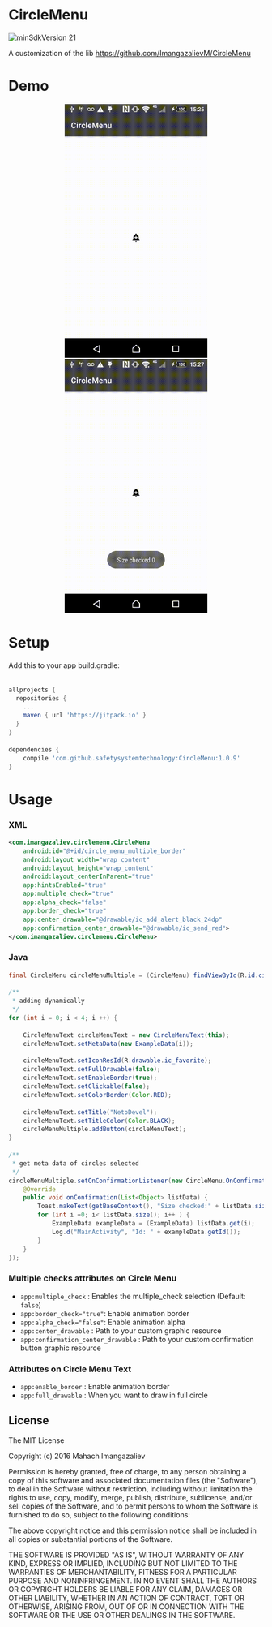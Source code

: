 # CircleMenu

![minSdkVersion 21](https://img.shields.io/badge/minSdkVersion-15-blue.svg)

A customization of the lib https://github.com/ImangazalievM/CircleMenu

# Demo

<p align="center">
  <img src="art/fork_1_check.gif" height="500" alt="" />
  <img src="art/fork_2_border.gif" height="500" alt="" />
</p>

# Setup

Add this to your app build.gradle:

```gradle

allprojects {
  repositories {
    ...
    maven { url 'https://jitpack.io' }
  }
}

dependencies {
    compile 'com.github.safetysystemtechnology:CircleMenu:1.0.9'
}

```

# Usage

### XML

```xml
<com.imangazaliev.circlemenu.CircleMenu
    android:id="@+id/circle_menu_multiple_border"
    android:layout_width="wrap_content"
    android:layout_height="wrap_content"
    android:layout_centerInParent="true"
    app:hintsEnabled="true"
    app:multiple_check="true"
    app:alpha_check="false"
    app:border_check="true"
    app:center_drawable="@drawable/ic_add_alert_black_24dp"
    app:confirmation_center_drawable="@drawable/ic_send_red">
</com.imangazaliev.circlemenu.CircleMenu>
```
### Java

```java
final CircleMenu circleMenuMultiple = (CircleMenu) findViewById(R.id.circle_menu_multiple_border);

/**
 * adding dynamically
 */
for (int i = 0; i < 4; i ++) {

    CircleMenuText circleMenuText = new CircleMenuText(this);
    circleMenuText.setMetaData(new ExampleData(i));

    circleMenuText.setIconResId(R.drawable.ic_favorite);
    circleMenuText.setFullDrawable(false);
    circleMenuText.setEnableBorder(true);
    circleMenuText.setClickable(false);
    circleMenuText.setColorBorder(Color.RED);

    circleMenuText.setTitle("NetoDevel");
    circleMenuText.setTitleColor(Color.BLACK);
    circleMenuMultiple.addButton(circleMenuText);
}

/**
 * get meta data of circles selected
 */
circleMenuMultiple.setOnConfirmationListener(new CircleMenu.OnConfirmationListener() {
    @Override
    public void onConfirmation(List<Object> listData) {
        Toast.makeText(getBaseContext(), "Size checked:" + listData.size(), Toast.LENGTH_SHORT).show();
        for (int i =0; i< listData.size(); i++ ) {
            ExampleData exampleData = (ExampleData) listData.get(i);
            Log.d("MainActivity", "Id: " + exampleData.getId());
        }
    }
});
```

### Multiple checks attributes on Circle Menu

* `app:multiple_check` : Enables the multiple_check selection (Default: `false`)
* `app:border_check="true"`: Enable animation border
* `app:alpha_check="false"`: Enable animation alpha
* `app:center_drawable` : Path to your custom graphic resource
* `app:confirmation_center_drawable` : Path to your custom confirmation button graphic resource

### Attributes on Circle Menu Text

* `app:enable_border` : Enable animation border
* `app:full_drawable` : When you want to draw in full circle


## License

The MIT License

Copyright (c) 2016 Mahach Imangazaliev

Permission is hereby granted, free of charge, to any person obtaining a copy of this software and associated documentation files (the "Software"), to deal in the Software without restriction, including without limitation the rights to use, copy, modify, merge, publish, distribute, sublicense, and/or sell copies of the Software, and to permit persons to whom the Software is furnished to do so, subject to the following conditions:

The above copyright notice and this permission notice shall be included in all copies or substantial portions of the Software.

THE SOFTWARE IS PROVIDED "AS IS", WITHOUT WARRANTY OF ANY KIND, EXPRESS OR IMPLIED, INCLUDING BUT NOT LIMITED TO THE WARRANTIES OF MERCHANTABILITY, FITNESS FOR A PARTICULAR PURPOSE AND NONINFRINGEMENT. IN NO EVENT SHALL THE AUTHORS OR COPYRIGHT HOLDERS BE LIABLE FOR ANY CLAIM, DAMAGES OR OTHER LIABILITY, WHETHER IN AN ACTION OF CONTRACT, TORT OR OTHERWISE, ARISING FROM, OUT OF OR IN CONNECTION WITH THE SOFTWARE OR THE USE OR OTHER DEALINGS IN THE SOFTWARE.
